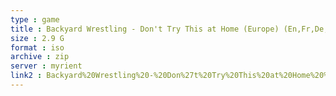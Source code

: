 ```yaml
---
type : game
title : Backyard Wrestling - Don't Try This at Home (Europe) (En,Fr,De,Es,It)
size : 2.9 G
format : iso
archive : zip
server : myrient
link2 : Backyard%20Wrestling%20-%20Don%27t%20Try%20This%20at%20Home%20%28Europe%29%20%28En%2CFr%2CDe%2CEs%2CIt%29
---
```

